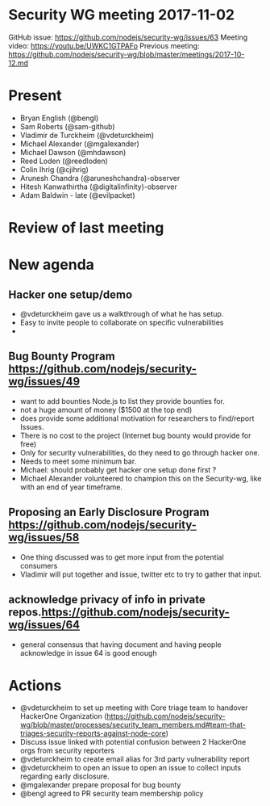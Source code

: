 # Security WG meeting 2017-11-02

GitHub issue: https://github.com/nodejs/security-wg/issues/63
Meeting video: https://youtu.be/UWKC1GTPAFo
Previous meeting: https://github.com/nodejs/security-wg/blob/master/meetings/2017-10-12.md


# Present

- Bryan English (@bengl)
- Sam Roberts (@sam-github)
- Vladimir de Turckheim (@vdeturckheim)
- Michael Alexander (@mgalexander)
- Michael Dawson (@mhdawson)
- Reed Loden (@reedloden)
- Colin Ihrig (@cjihrig)
- Arunesh Chandra (@aruneshchandra)-observer
- Hitesh Kanwathirtha (@digitalinfinity)-observer
- Adam Baldwin - late (@evilpacket)

# Review of last meeting


# New agenda

## Hacker one setup/demo

* @vdeturckheim gave us a walkthrough of what he has setup.
* Easy to invite people to collaborate on specific vulnerabilities
*

##  Bug Bounty Program https://github.com/nodejs/security-wg/issues/49

* want to add bounties Node.js to list they provide bounties for.
* not a huge amount of money ($1500 at the top end)
* does provide some additional motivation for researchers to find/report
  Issues.
* There is no cost to the project (Internet bug bounty would provide for free)
* Only for security vulnerabilities, do they need to go through hacker one.
* Needs to meet some minimum bar.
* Michael: should probably get hacker one setup done first ?
* Michael Alexander volunteered to champion this on the Security-wg, like with an
  end of year timeframe.

## Proposing an Early Disclosure Program  https://github.com/nodejs/security-wg/issues/58

* One thing discussed was to get more input from the potential consumers
* Vladimir will put together and issue, twitter etc to try to gather that input.

## acknowledge privacy of info in private repos.https://github.com/nodejs/security-wg/issues/64

* general consensus that having document and having people acknowledge in issue 64 is good
  enough

# Actions

* @vdeturckheim to set up meeting with Core triage team to handover HackerOne Organization (https://github.com/nodejs/security-wg/blob/master/processes/security_team_members.md#team-that-triages-security-reports-against-node-core)
* Discuss issue linked with potential confusion between 2 HackerOne orgs from security reporters
* @vdeturckheim to create email alias for 3rd party vulnerability report
* @vdeturckheim to open an issue to open an issue to collect inputs regarding early disclosure. 
* @mgalexander prepare proposal for bug bounty
* @bengl agreed to PR security team membership policy

